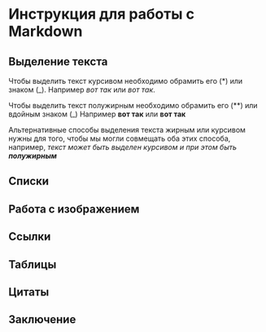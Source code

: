 # Инструкция для работы с Markdown

## Выделение текста

Чтобы выделить текст курсивом необходимо обрамить его (*) или знаком (_). Например *вот так* или _вот так_. 

Чтобы выделить текст полужирным необходимо обрамить его (**) или вдойным знаком (_) Например **вот так** или __вот так__

Альтернативные способы выделения текста жирным или курсивом нужны для того, чтобы мы могли совмещать оба этих способа, например, _текст может быть выделен курсивом и при этом быть **полужирным**_

## Списки

## Работа с изображением

## Ссылки

## Таблицы

## Цитаты

## Заключение